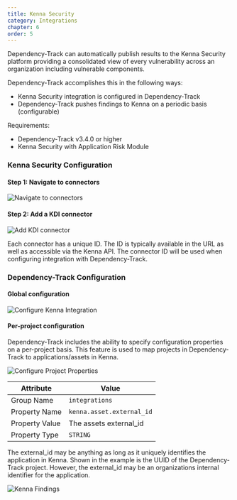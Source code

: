 ```yaml
---
title: Kenna Security
category: Integrations
chapter: 6
order: 5
---
```


Dependency-Track can automatically publish results to the Kenna Security platform providing a 
consolidated view of every vulnerability across an organization including vulnerable components. 

Dependency-Track accomplishes this in the following ways:

* Kenna Security integration is configured in Dependency-Track
* Dependency-Track pushes findings to Kenna on a periodic basis (configurable)

Requirements:
* Dependency-Track v3.4.0 or higher
* Kenna Security with Application Risk Module

### Kenna Security Configuration

#### Step 1: Navigate to connectors
![Navigate to connectors](/images/screenshots/kenna-connectors.png)

#### Step 2: Add a KDI connector
![Add KDI connector](/images/screenshots/kenna-add-kdi-connector.png)

Each connector has a unique ID. The ID is typically available in the URL as well as accessible via the Kenna API. The 
connector ID will be used when configuring integration with Dependency-Track.

### Dependency-Track Configuration

#### Global configuration
![Configure Kenna Integration](/images/screenshots/kenna-dtrack-configuration.png)

#### Per-project configuration
Dependency-Track includes the ability to specify configuration properties on a per-project basis. 
This feature is used to map projects in Dependency-Track to applications/assets in Kenna.

![Configure Project Properties](/images/screenshots/kenna-project-properties.png)

| Attribute      | Value                             |
| ---------------| --------------------------------- |
| Group Name     | `integrations`                    |
| Property Name  | `kenna.asset.external_id`         |
| Property Value | The assets external_id            |
| Property Type  | `STRING`                          |

The external_id may be anything as long as it uniquely identifies the application in Kenna. Shown in the example
is the UUID of the Dependency-Track project. However, the external_id may be an organizations internal identifier
for the application.

![Kenna Findings](/images/screenshots/kenna-findings.png)